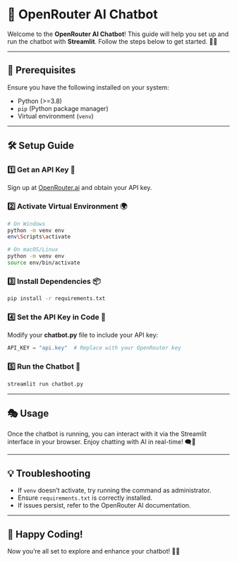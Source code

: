 # 🚀 OpenRouter AI Chatbot

Welcome to the **OpenRouter AI Chatbot**! This guide will help you set up and run the chatbot with **Streamlit**. Follow the steps below to get started. 🤖✨

---

## 📌 Prerequisites
Ensure you have the following installed on your system:
- Python (>=3.8)
- `pip` (Python package manager)
- Virtual environment (`venv`)

---

## 🛠️ Setup Guide

### 1️⃣ Get an API Key 🔑
Sign up at [OpenRouter.ai](https://openrouter.ai/) and obtain your API key.

### 2️⃣ Activate Virtual Environment 🌍
```bash
# On Windows
python -m venv env
env\Scripts\activate

# On macOS/Linux
python -m venv env
source env/bin/activate
```

### 3️⃣ Install Dependencies 📦
```bash
pip install -r requirements.txt
```

### 4️⃣ Set the API Key in Code 🔧
Modify your **chatbot.py** file to include your API key:
```python
API_KEY = "api.key"  # Replace with your OpenRouter key
```

### 5️⃣ Run the Chatbot 🚀
```bash
streamlit run chatbot.py
```

---

## 🎭 Usage
Once the chatbot is running, you can interact with it via the Streamlit interface in your browser. Enjoy chatting with AI in real-time! 🗨️🤖

---

## 💡 Troubleshooting
- If `venv` doesn’t activate, try running the command as administrator.
- Ensure `requirements.txt` is correctly installed.
- If issues persist, refer to the OpenRouter AI documentation.

---

## 🎉 Happy Coding!
Now you’re all set to explore and enhance your chatbot! 🚀✨

